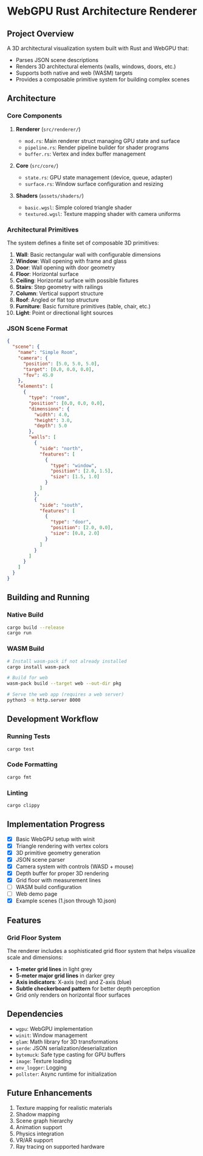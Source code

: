 # WebGPU Rust Architecture Renderer

## Project Overview

A 3D architectural visualization system built with Rust and WebGPU that:
- Parses JSON scene descriptions
- Renders 3D architectural elements (walls, windows, doors, etc.)
- Supports both native and web (WASM) targets
- Provides a composable primitive system for building complex scenes

## Architecture

### Core Components

1. **Renderer** (`src/renderer/`)
   - `mod.rs`: Main renderer struct managing GPU state and surface
   - `pipeline.rs`: Render pipeline builder for shader programs
   - `buffer.rs`: Vertex and index buffer management

2. **Core** (`src/core/`)
   - `state.rs`: GPU state management (device, queue, adapter)
   - `surface.rs`: Window surface configuration and resizing

3. **Shaders** (`assets/shaders/`)
   - `basic.wgsl`: Simple colored triangle shader
   - `textured.wgsl`: Texture mapping shader with camera uniforms

### Architectural Primitives

The system defines a finite set of composable 3D primitives:

1. **Wall**: Basic rectangular wall with configurable dimensions
2. **Window**: Wall opening with frame and glass
3. **Door**: Wall opening with door geometry
4. **Floor**: Horizontal surface
5. **Ceiling**: Horizontal surface with possible fixtures
6. **Stairs**: Step geometry with railings
7. **Column**: Vertical support structure
8. **Roof**: Angled or flat top structure
9. **Furniture**: Basic furniture primitives (table, chair, etc.)
10. **Light**: Point or directional light sources

### JSON Scene Format

```json
{
  "scene": {
    "name": "Simple Room",
    "camera": {
      "position": [5.0, 5.0, 5.0],
      "target": [0.0, 0.0, 0.0],
      "fov": 45.0
    },
    "elements": [
      {
        "type": "room",
        "position": [0.0, 0.0, 0.0],
        "dimensions": {
          "width": 4.0,
          "height": 3.0,
          "depth": 5.0
        },
        "walls": [
          {
            "side": "north",
            "features": [
              {
                "type": "window",
                "position": [2.0, 1.5],
                "size": [1.5, 1.0]
              }
            ]
          },
          {
            "side": "south",
            "features": [
              {
                "type": "door",
                "position": [2.0, 0.0],
                "size": [0.8, 2.0]
              }
            ]
          }
        ]
      }
    ]
  }
}
```

## Building and Running

### Native Build
```bash
cargo build --release
cargo run
```

### WASM Build
```bash
# Install wasm-pack if not already installed
cargo install wasm-pack

# Build for web
wasm-pack build --target web --out-dir pkg

# Serve the web app (requires a web server)
python3 -m http.server 8000
```

## Development Workflow

### Running Tests
```bash
cargo test
```

### Code Formatting
```bash
cargo fmt
```

### Linting
```bash
cargo clippy
```

## Implementation Progress

- [x] Basic WebGPU setup with winit
- [x] Triangle rendering with vertex colors
- [x] 3D primitive geometry generation
- [x] JSON scene parser
- [x] Camera system with controls (WASD + mouse)
- [x] Depth buffer for proper 3D rendering
- [x] Grid floor with measurement lines
- [ ] WASM build configuration
- [ ] Web demo page
- [x] Example scenes (1.json through 10.json)

## Features

### Grid Floor System
The renderer includes a sophisticated grid floor system that helps visualize scale and dimensions:
- **1-meter grid lines** in light grey
- **5-meter major grid lines** in darker grey
- **Axis indicators**: X-axis (red) and Z-axis (blue)
- **Subtle checkerboard pattern** for better depth perception
- Grid only renders on horizontal floor surfaces

## Dependencies

- `wgpu`: WebGPU implementation
- `winit`: Window management
- `glam`: Math library for 3D transformations
- `serde`: JSON serialization/deserialization
- `bytemuck`: Safe type casting for GPU buffers
- `image`: Texture loading
- `env_logger`: Logging
- `pollster`: Async runtime for initialization

## Future Enhancements

1. Texture mapping for realistic materials
2. Shadow mapping
3. Scene graph hierarchy
4. Animation support
5. Physics integration
6. VR/AR support
7. Ray tracing on supported hardware